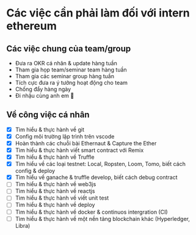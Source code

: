# Các việc cần phải làm đối với intern ethereum

## Các việc chung của team/group

- Đưa ra OKR cá nhân & update hàng tuần
- Tham gia họp team/seminar team hàng tuần
- Tham gia các seminar group hàng tuần
- Tích cực đưa ra ý tưởng hoạt động cho team
- Chống đẩy hàng ngày
- Đi nhậu cùng anh em 🍺

## Về công việc cá nhân

- [x] Tìm hiểu & thực hành về git
- [x] Config môi trường lập trình trên vscode
- [x] Hoàn thành các chuỗi bài Ethernaut & Capture the Ether
- [x] Tìm hiểu & thực hành viết smart contract với Remix
- [x] Tìm hiểu & thực hành về Truffle
- [x] Tìm hiểu về các loại testnet: Local, Ropsten, Loom, Tomo, biết cách config & deploy
- [x] Tìm hiểu về ganache & truffle develop, biết cách debug contract
- [ ] Tìm hiểu & thực hành về web3js
- [ ] Tìm hiểu & thực hành về reactjs
- [ ] Tìm hiểu & thực hành về viết unit test
- [ ] Tìm hiểu & thực hành về deploy
- [ ] Tìm hiểu & thực hành về docker & continuos intergration (CI)
- [ ] Tìm hiểu & thực hành về một nền tảng blockchain khác (Hyperledger, Libra)
